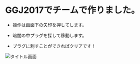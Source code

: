 # GGJ2017でチームで作りました。

- 操作は画面下の矢印を押してします。

- 暗闇の中プラグを探して移動します。

- プラグに刺すことができればクリアです！

![タイトル画面](https://raw.github.com/./soundring/GGJ2017Concent/Screenshot_20170122-135514.png)
